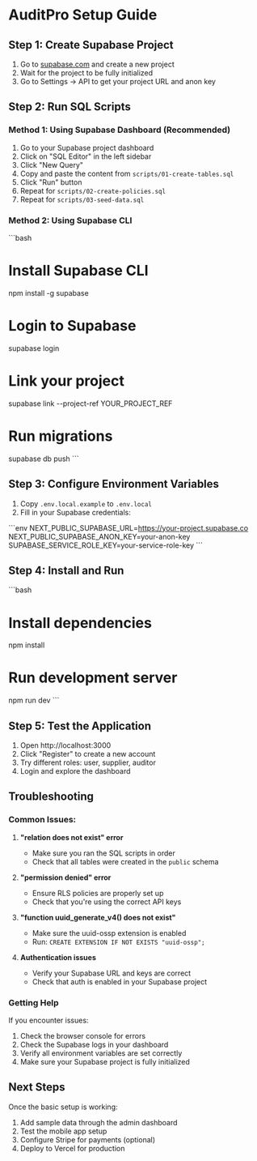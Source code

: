 # AuditPro Setup Guide

## Step 1: Create Supabase Project

1. Go to [supabase.com](https://supabase.com) and create a new project
2. Wait for the project to be fully initialized
3. Go to Settings → API to get your project URL and anon key

## Step 2: Run SQL Scripts

### Method 1: Using Supabase Dashboard (Recommended)

1. Go to your Supabase project dashboard
2. Click on "SQL Editor" in the left sidebar
3. Click "New Query"
4. Copy and paste the content from `scripts/01-create-tables.sql`
5. Click "Run" button
6. Repeat for `scripts/02-create-policies.sql`
7. Repeat for `scripts/03-seed-data.sql`

### Method 2: Using Supabase CLI

\`\`\`bash
# Install Supabase CLI
npm install -g supabase

# Login to Supabase
supabase login

# Link your project
supabase link --project-ref YOUR_PROJECT_REF

# Run migrations
supabase db push
\`\`\`

## Step 3: Configure Environment Variables

1. Copy `.env.local.example` to `.env.local`
2. Fill in your Supabase credentials:

\`\`\`env
NEXT_PUBLIC_SUPABASE_URL=https://your-project.supabase.co
NEXT_PUBLIC_SUPABASE_ANON_KEY=your-anon-key
SUPABASE_SERVICE_ROLE_KEY=your-service-role-key
\`\`\`

## Step 4: Install and Run

\`\`\`bash
# Install dependencies
npm install

# Run development server
npm run dev
\`\`\`

## Step 5: Test the Application

1. Open http://localhost:3000
2. Click "Register" to create a new account
3. Try different roles: user, supplier, auditor
4. Login and explore the dashboard

## Troubleshooting

### Common Issues:

1. **"relation does not exist" error**
   - Make sure you ran the SQL scripts in order
   - Check that all tables were created in the `public` schema

2. **"permission denied" error**
   - Ensure RLS policies are properly set up
   - Check that you're using the correct API keys

3. **"function uuid_generate_v4() does not exist"**
   - Make sure the uuid-ossp extension is enabled
   - Run: `CREATE EXTENSION IF NOT EXISTS "uuid-ossp";`

4. **Authentication issues**
   - Verify your Supabase URL and keys are correct
   - Check that auth is enabled in your Supabase project

### Getting Help

If you encounter issues:
1. Check the browser console for errors
2. Check the Supabase logs in your dashboard
3. Verify all environment variables are set correctly
4. Make sure your Supabase project is fully initialized

## Next Steps

Once the basic setup is working:
1. Add sample data through the admin dashboard
2. Test the mobile app setup
3. Configure Stripe for payments (optional)
4. Deploy to Vercel for production
